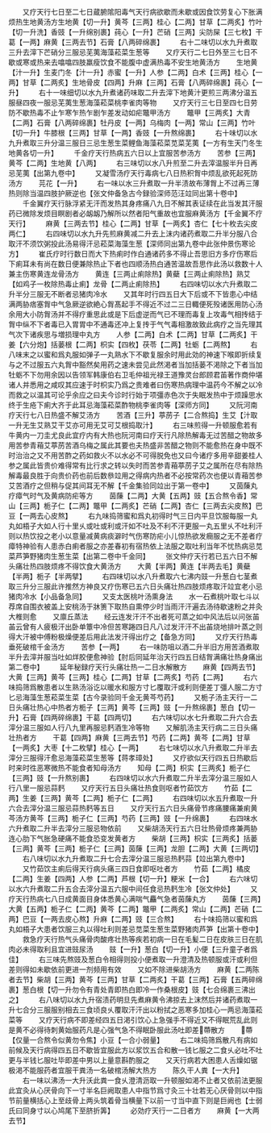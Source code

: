 <!-- { "loadSidebar": true } -->
　　又疗天行七日至二七日蔵腑隂阳毒气天行病欲歇而未歇或因食饮劳复心下胀满烦热生地黄汤方生地黄【切一升】黄芩【三两】桂心【二两】甘草【二两炙】竹叶【切一升洗】香豉【一升绵别裹】莼心【一升】芒硝【三两】尖防屎【三七枚】干葛【一两】麻黄【三两去节】石膏【八两碎绵裹】
　　右十二味切以水九升煮取三升去滓下芒硝分三服忌芜荑海藻菘菜生葱等
　　又疗天行二七日外至三七日不歇或寒或热来去噏噏四肢羸瘦饮食不能腹中虚满热毒不安生地黄汤方
　　生地黄【汁一升】生麦门冬【汁一升】赤蜜【一升】人参【二两】白术【三两】桂心【一两】甘草【二两炙】生地骨皮【四两】升麻【三两】石膏【八两碎绵裹】莼心【一升】
　　右十一味细切以水九升煮诸药味取二升去滓下地黄汁更煎三两沸分温五服昼四夜一服忌芜荑生葱海藻菘菜桃李雀肉等物
　　又疗天行三七日至四七日劳防不歇热毒不止乍寒乍热乍剧乍差发动如疟鼈甲汤方
　　鼈甲【三两炙】大青【二两】石膏【八两碎绵裹】牡丹皮【一两】乌梅肉【一两】常山【三两】竹叶【切一升】牛膝根【三两】甘草【一两】香豉【一升熬绵裹】
　　右十味切以水九升煮取三升分温三服日三忌生葱生菜鲤鱼海藻菘菜苋菜芜荑【一方有生天门冬生地黄各切一升】
　　千金疗天行热病五六日以上宜服苦参汤方
　　苦参【三两】黄芩【二两】生地黄【八两】
　　右三味切以水八升煎至二升去滓温服半升日再忌芜荑【出第九卷中】
　　又凝雪汤疗天行毒病七八日热积胷中烦乱欲死起死防汤方
　　芫花【一升】
　　右一味以水三升煮取一升半渍故布薄胷上不过再三薄热则除当温四肢护厥逆也【张文仲备急古今録验深师范汪竝同出第十卷中】
　　千金翼疗天行脉浮紧无汗而发热其身疼痛八九日不解其表证续在此当发其汗服药已微除发烦目瞑剧者必衂衂乃解所以然者阳气重故也宜服麻黄汤方【千金翼不疗天行】
　　麻黄【三两去节】桂心【二两】甘草【一两炙】杏仁【七十枚去尖皮两仁】
　　右四味切以水九升先煎麻黄减二升去上沫内诸药煮取二升半分服八合取汗不须饮粥投此汤易得汗忌菘菜海藻生葱【深师同出第九卷中此张仲景伤寒论方】
　　崔氏疗时行数日而大下热痢时作白通诸药多不得止吾思旧方多疗伤寒后下痢耳未有尚在数日便兼除热止下者也四顺汤热白通苦温故吾思作此汤以救数十人兼主伤寒黄连龙骨汤方
　　黄连【三两止痢除热】黄蘗【三两止痢除热】熟艾【如鸡子一枚除热毒止痢】龙骨【二两止痢除热】
　　右四味切以水六升煮取二升半分三服无不断者忌猪肉冷水
　　又其年时行四五日大下后或不下皆患心中结满两胁痞塞胷中气急厥逆欲絶心胷髙起手不得近不过二三日輙便死殁诸医用防心汤余用大小防胷汤并不得疗重思此或是下后虚逆而气已不理而毒复上攻毒气相抟结于胷中纵不下者毒已入胃胃中不通毒还冲上复抟于气气毒相激故致此病疗之当先理其气次下诸疾思与増损理中丸方
　　人参【二两】白术【二两】甘草【二两炙】干姜【六分炮】括蒌根【二两】枳实【四枚】茯苓【二两】牡蛎【二两熬】
　　右八味末之以蜜和爲丸服如弹子一丸熟水下不歇复服余时用此効的神速下喉即折续复与之不过服五六丸胷中豁然矣用药之速未尝见此然渇者当加括蒌不渇除之下者当加牡蛎不下勿用余因以告领军韩康伯右卫毛仲祖光禄王道豫灵台郎顾君苖著作商仲堪诸人并悉用之咸叹其应速于时枳实乃爲之贵难者曰伤寒热病理中温药今不解之以冷而救之以温其可论乎余应之曰夫今诊时行始于项彊赤色次于失眠发热中于烦躁思水终于生疮下痢大齐于此耳忌海藻菘菜酢物桃李雀肉等【深师方同】
　　又阮河南疗天行七八日热盛不解艾汤方
　　苦酒【三升】葶苈子【二合熬捣】生艾【汁取一升无生艾熟艾干艾亦可用无艾可艾根捣取汁】
　　右三味煎得一升顿服愈若有牛黄内一刀圭尤良此宜疗内有大热也阮河南曰疗天行凡除热解毒无过苦醋之物故多用苦参青葙艾葶苈苦酒乌梅之属此其要也夫热盛非苦醋之物则不能愈热在身中既不时治治之又不用苦酢之药如救火不以水必不可得脱免也又曰今诸疗多用辛甜姜桂人参之属此皆贵价难得常有比行求之转以失时而苦参青葙葶苈子艾之属所在尽有除热解毒最良胜于向贵价药也前后数叅竝用之得病内热者不必按常药次也便以青葙苦参艾苦酒疗之但稍与促其间耳无不解【千金集验同竝出于第一卷中】
　　又茵蔯丸疗瘴气时气及黄病防疟等方
　　茵蔯【二两】大黄【五两】豉【五合熬令香】常山【三两】栀子仁【二两】鼈甲【二两炙】芒硝【二两】杏仁【三两去尖皮熬】巴豆【一两去心皮熬】
　　右九味捣筛蜜和爲丸初得时气三日内平旦饮服每服一丸丸如梧子大如人行十里乆或吐或利或汗如不吐及不利不汗更服一丸五里乆不吐利汗则以热饮投之老小以意量减黄病痰澼时气伤寒防疟小儿惊热欲发癎服之无不差者疗瘴特神验有人患赤白痢者服之亦差春初有宿热依上法服之取吐利当年不忧热病忌苋菜芦笋野猪肉生葱生菜【出第二卷中千金同】
　　张文仲疗天行若已五六日不解头痛壮热四肢烦疼不得饮食大黄汤方
　　大黄【半两】黄连【半两去毛】黄蘗【半两】栀子【半两擘】
　　右四味切以水八升煮取六七沸内豉一升葱白七茎煮取三升分三服此许推然方神良又疗伤寒已五六日头痛壮热四肢烦疼取汗竝宜老小忌猪肉冷水【小品备急同】
　　又支太医桃叶汤熏身法
　　水一石煮桃叶取七斗以荐席自围衣被盖上安桃汤于牀箦下取热自熏停少时当雨汗汗遍去汤待歇速粉之并灸大椎则愈
　　又廪丘蒸法
　　经云连发汗汗不出者死可蒸之如中风法后以问张苖苖云曾有人疲极汗出卧单簟中冷但苦寒踡四日凡八过发汗汗不出苖烧地排叶蒸之则得大汗被中傅粉极燥便差后用此法发汗得出疗之【备急方同】
　　又疗天行热毒垂死破棺千金汤方
　　苦参【一两】
　　右一味防咀以酒二升半旧方用苦酒煮取半升去滓并服当吐如烊胶便愈神验【肘后同延年治天行四五日结胷满痛壮热身痛出第二卷中】
　　延年秘録疗天行头痛壮热一二日水解散方
　　麻黄【四两去节】大黄【三两】黄芩【三两】桂心【二两】甘草【二两炙】芍药【二两】
　　右六味捣筛爲散患者以生熟汤浴讫以暖水和服方寸匕覆取汗或利则便差丁彊人服二方寸匕忌海藻生葱菘菜生菜【古今录验同千金无黄芩芍药】
　　又栀子汤主天行一二日头痛壮热心中热者方栀子【三两】黄芩【三两】豉【一升熬绵裹】葱白【切一升】石膏【四两碎绵裹】干葛【四两切】
　　右六味切以水七升煮取二升六合去滓分温三服如人行八九里再服忌麫酒生冷等物
　　又解肌汤主天行病二三日头痛壮热者方
　　干葛【四两】麻黄【三两去节】芍药【二两】黄芩【二两】甘草【一两炙】大枣【十二枚擘】桂心【一两】
　　右七味切以水八升煮取二升半去滓分三服得汗愈忌海藻菘菜生葱等【蒋孝璋处】
　　又疗欲似天行四五日热歇后时来时徃恶寒微热不能食者知母汤方
　　知母【二两】枳实【三两炙】栀子仁【三两】豉【一升熬别裹】
　　右四味切以水六升煮取二升半去滓分温三服如人行八里一服忌蒜麫
　　又疗天行五日头痛壮热食则呕者竹茹饮方
　　竹茹【二两】生姜【三两】黄芩【二两】栀子仁【二两】
　　右四味切以水五升煮取一升六合去滓分温三服忌蒜热麫等五日
　　又疗天行五六日头痛骨节疼痛腰痛兼痢黄芩汤方黄芩【三两】栀子仁【三两】芍药【三两】豉【一升绵裹】
　　右四味水六升煮取二升半去滓分三服忌物依前
　　又柴胡汤天行五六日壮热骨烦疼兼两胁连心肋下气胀急硬痛不能食恐变发黄者方
　　柴胡【三两】枳实【三两炙】括蒌【三两】黄芩【三两】栀子仁【三两】茵蔯【三两】龙胆【二两】大黄【三两切】
　　右八味切以水九升煮取二升七合去滓分温三服忌热麫蒜【竝出第九卷中】
　　又竹茹饮主痢后得天行病头痛三四日食即呕吐者方
　　竹茹【二两】橘皮【二两】生姜【四两】人参【二两】芦根【切一升】粳米【一合】
　　右六味切以水六升煮取二升五合去滓分温五六服中间任食忌热麫生冷【张文仲处】
　　又疗天行热病七八日成黄面目身体悉黄心满喘气麤气急者茵蔯丸方
　　茵蔯【三两】大黄【五两】栀子仁【二两】黄芩【二两】鼈甲【二两炙】常山【二两】芒硝【二两】巴豆【一两去皮心熬】升麻【二两】豉【三合熬】
　　右十味捣筛以蜜和爲丸如梧子大患者饮服三丸以得吐利则差忌苋菜生葱生菜野猪肉芦笋【出第十卷中】
　　救急疗天行热气头痛骨肉酸疼壮热等疾若初病一日在毛髪二日在皮肤三日在肌肉必未得取利且宜进豉尿汤
　　豉【一升】葱白【切一升】小便【三升童子者爲佳】
　　右三味先熬豉及葱白令相得则投小便煮取一升澄清及热顿服或汗或利但差则得如未歇依前更进一剂频用有效
　　又如不除进柴胡汤方
　　麻黄【二两陈者去节】柴胡【三两】黄芩【三两】甘草【二两炙】干葛【三两】石膏【五两碎绵裹】葱白根【切一升勿令有青处青即热白即冷一作桑根皮】豉【七合绵裹三沸出之】
　　右八味切以水九升宿渍药明旦先煮麻黄令沸掠去上沫然后并诸药煮取一升七合分三服服别相去三食顷良乆覆取汗汗出以粉拭之恶寒多加桂心一两忌海藻菘菜等
　　又疗天行病不即差经四五日渇引饮心上急强手不得近又不得眠荒乱此则是黄不必得待刺黄始服药凡是心强气急不得眠卧服此汤吐即差蔕散方
　　蔕【仅量一合熬令似黄勿令焦】小豆【一合小弱量】
　　右二味捣筛爲散凡有病如前候及天行病得四五日不歇皆宜服此方以浆饮五合和散一钱匕服之二食乆必吐不吐更与半钱匕服吐毕即差中男以上量意斟酌服之
　　又天行病若大困患人舌燥如锯极渇不能服药者宜服干粪汤一名破棺汤解大热方
　　陈久干人粪【一大升】
　　右一味以沸汤一大升沃此粪一食乆澄清沥取一升顿服如渇不止者又依前法更服此宜灸从心厌骨向下一寸半名巨阙取患人中指节爲寸灸三十壮若无心厌骨则以中指节前量横括心上至歧骨上两头筑着骨当横量下以前一寸当中直下则是巨阙也【士弱氏曰同身寸以心鸠尾下至脐折筭】
　　必効疗天行一二日者方
　　麻黄【一大两去节】
